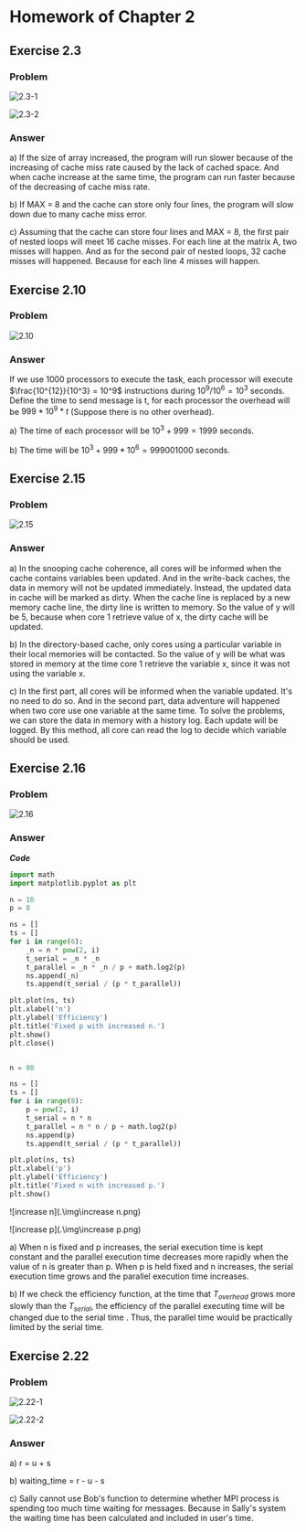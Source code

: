 # Homework of Chapter 2

## Exercise 2.3

### Problem

![2.3-1](.\img\2.3-1.jpg)

![2.3-2](.\img\2.3-2.jpg)

### Answer

a) If the size of array increased, the program will run slower because of the increasing of cache miss rate caused by the lack of cached space. And  when cache increase at the same time, the program can run faster because of the decreasing of cache miss rate.

b) If MAX = 8 and the cache can store only four lines, the program will slow down due to many cache miss error.

c) Assuming that the cache can store four lines and MAX = 8, the first pair of nested loops will meet 16 cache misses. For each line at the matrix A, two misses will happen. And as for the second pair of nested loops, 32 cache misses will happened. Because for each line 4 misses will happen.

## Exercise 2.10

### Problem

![2.10](.\img\2.10.jpg)

### Answer

If we use 1000 processors to execute the task, each processor will execute $\frac{10^{12}}{10^3} = 10^9$ instructions during $10^9 / 10^6 = 10^3$ seconds. Define the time to send message is t, for each processor the overhead will be $999 * 10^9 * t$ (Suppose there is no other overhead).

a) The time of each processor will be $10^3 + 999 = 1999$ seconds.

b) The time will be $10^3 + 999 * 10^6 = 999001000$ seconds.

## Exercise 2.15

### Problem

![2.15](.\img\2.15.jpg)

### Answer

a) In the snooping cache coherence, all cores will be informed when the cache contains variables been updated. And in the write-back caches, the data in memory will not be updated immediately. Instead, the updated data in cache will be marked as dirty. When the cache line is replaced by a new memory cache line, the dirty line is written to memory. So the value of y will be 5, because when core 1 retrieve value of x, the dirty cache will be updated.

b) In the directory-based cache, only cores using a particular variable in their local memories will be contacted. So the value of y will be what was stored in memory at the time core 1 retrieve the variable x, since it was not using the variable x.

c) In the first part, all cores will be informed when the variable updated. It's no need to do so. And in the second part, data adventure will happened when two core use one variable at the same time. To solve the problems, we can store the data in memory with a history log. Each update will be logged. By this method, all core can read the log to decide which variable should be used.

## Exercise 2.16

### Problem

![2.16](.\img\2.16.jpg)

### Answer

___Code___

```python
import math
import matplotlib.pyplot as plt

n = 10
p = 8

ns = []
ts = []
for i in range(6):
    _n = n * pow(2, i)
    t_serial = _n * _n
    t_parallel = _n * _n / p + math.log2(p)
    ns.append(_n)
    ts.append(t_serial / (p * t_parallel))

plt.plot(ns, ts)
plt.xlabel('n')
plt.ylabel('Efficiency')
plt.title('Fixed p with increased n.')
plt.show()
plt.close()


n = 80

ns = []
ts = []
for i in range(8):
    p = pow(2, i)
    t_serial = n * n
    t_parallel = n * n / p + math.log2(p)
    ns.append(p)
    ts.append(t_serial / (p * t_parallel))

plt.plot(ns, ts)
plt.xlabel('p')
plt.ylabel('Efficiency')
plt.title('Fixed n with increased p.')
plt.show()

```

![increase n](.\img\increase n.png)

![increase p](.\img\increase p.png)

a) When n is fixed and p increases, the serial execution time is kept constant and the parallel execution time decreases more rapidly when the value of n is greater than p. When p is held fixed and n increases, the serial execution time grows and the parallel execution time increases.

b) If we check the efficiency function, at the time that $T_{overhead}$ grows more slowly than the $T_{serial}$, the efficiency of the parallel executing time will be changed due to the serial time . Thus, the parallel time would be practically limited by the serial time.

## Exercise 2.22

### Problem

![2.22-1](.\img\2.22-1.jpg)

![2.22-2](.\img\2.22-2.jpg)

### Answer

a) r = u + s

b) waiting_time = r - u - s

c) Sally cannot use Bob's function to determine whether MPI process is spending too much time waiting for messages. Because in Sally's system the waiting time has been calculated and included in user's time.